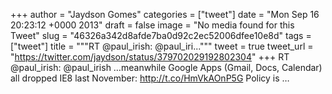 
+++
author = "Jaydson Gomes"
categories = ["tweet"]
date = "Mon Sep 16 20:23:12 +0000 2013"
draft = false
image = "No media found for this Tweet"
slug = "46326a342d8afde7ba0d92c2ec52006dfee10e8d"
tags = ["tweet"]
title = """RT @paul_irish: @paul_iri..."""
tweet = true
tweet_url = "https://twitter.com/jaydson/status/379702029192802304"
+++
RT @paul_irish: @paul_irish …meanwhile Google Apps (Gmail, Docs, Calendar) all dropped IE8 last November: http://t.co/HmVkAOnP5G Policy is …
